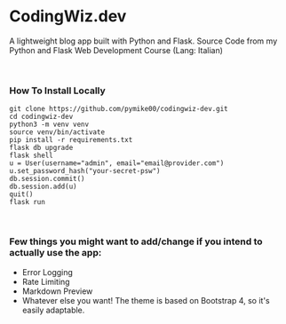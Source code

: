 # CodingWiz.dev
A lightweight blog app built with Python and Flask. Source Code from my Python and Flask Web Development Course (Lang: Italian)

<br>

### How To Install Locally
```
git clone https://github.com/pymike00/codingwiz-dev.git
cd codingwiz-dev
python3 -m venv venv
source venv/bin/activate
pip install -r requirements.txt
flask db upgrade
flask shell
u = User(username="admin", email="email@provider.com")
u.set_password_hash("your-secret-psw")
db.session.commit()
db.session.add(u)
quit()
flask run
```
<br>

### Few things you might want to add/change if you intend to actually use the app:
- Error Logging
- Rate Limiting
- Markdown Preview
- Whatever else you want! The theme is based on Bootstrap 4, so it's easily adaptable.